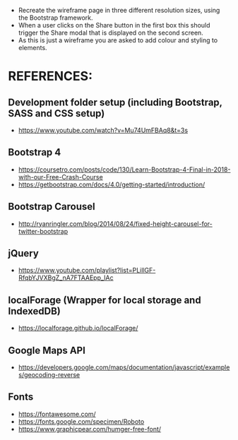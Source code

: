 * Recreate the wireframe page in three different resolution sizes, using the Bootstrap framework.
* When a user clicks on the Share button in the first box this should trigger the Share modal that is displayed on the second screen.
* As this is just a wireframe you are asked to add colour and styling to elements.

# REFERENCES:
## Development folder setup (including Bootstrap, SASS and CSS setup)
* https://www.youtube.com/watch?v=Mu74UmFBAq8&t=3s

## Bootstrap 4
* https://coursetro.com/posts/code/130/Learn-Bootstrap-4-Final-in-2018-with-our-Free-Crash-Course
* https://getbootstrap.com/docs/4.0/getting-started/introduction/

## Bootstrap Carousel
* http://ryanringler.com/blog/2014/08/24/fixed-height-carousel-for-twitter-bootstrap

## jQuery
* https://www.youtube.com/playlist?list=PLillGF-RfqbYJVXBgZ_nA7FTAAEpp_IAc

## localForage (Wrapper for local storage and IndexedDB)
* https://localforage.github.io/localForage/

## Google Maps API
* https://developers.google.com/maps/documentation/javascript/examples/geocoding-reverse

## Fonts
* https://fontawesome.com/
* https://fonts.google.com/specimen/Roboto
* https://www.graphicpear.com/humger-free-font/
